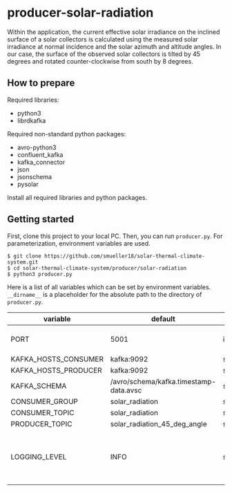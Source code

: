 # producer-solar-radiation

Within the application, the current effective solar irradiance on the inclined surface of a solar collectors is calculated using the measured solar irradiance at normal incidence and the solar azimuth and altitude angles. In our case, the surface of the observed solar collectors is tilted by 45 degrees and rotated counter-clockwise from south by 8 degrees.

## How to prepare
Required libraries:

- python3
- librdkafka

Required non-standard python packages:
- avro-python3
- confluent_kafka
- kafka_connector
- json
- jsonschema
- pysolar

Install all required libraries and python packages.

## Getting started
First, clone this project to your local PC. Then, you can run `producer.py`. For parameterization, environment variables are used.
```
$ git clone https://github.com/smueller18/solar-thermal-climate-system.git
$ cd solar-thermal-climate-system/producer/solar-radiation
$ python3 producer.py
```
Here is a list of all variables which can be set by environment variables. `__dirname__` is a placeholder for the absolute path to the directory of `producer.py`.

| variable | default | type | info |
| --- | --- | --- | --- |
| PORT | 5001 | int | port of REST server |
| KAFKA_HOSTS_CONSUMER | kafka:9092 | string |   |
| KAFKA_HOSTS_PRODUCER | kafka:9092 | string |   |
| KAFKA_SCHEMA | /avro/schema/kafka.timestamp-data.avsc | string |   |
| CONSUMER_GROUP | solar_radiation | string |   |
| CONSUMER_TOPIC | solar_radiation | string |   |
| PRODUCER_TOPIC | solar_radiation_45_deg_angle | string |   |
| LOGGING_LEVEL | INFO | string | one of CRITICAL, ERROR, WARNING, INFO, DEBUG |
